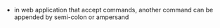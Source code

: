 - in web application that accept commands, another command can be appended by semi-colon or ampersand